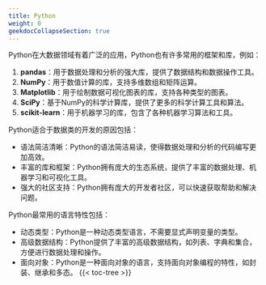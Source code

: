 ```yaml
---
title: Python
weight: 0
geekdocCollapseSection: true
---
```



Python在大数据领域有着广泛的应用，Python也有许多常用的框架和库，例如：

1. **pandas**：用于数据处理和分析的强大库，提供了数据结构和数据操作工具。
2. **NumPy**：用于数值计算的库，支持多维数组和矩阵运算。
3. **Matplotlib**：用于绘制数据可视化图表的库，支持各种类型的图表。
4. **SciPy**：基于NumPy的科学计算库，提供了更多的科学计算工具和算法。
5. **scikit-learn**：用于机器学习的库，包含了各种机器学习算法和工具。

Python适合于数据类的开发的原因包括：
- 语法简洁清晰：Python的语法简洁易读，使得数据处理和分析的代码编写更加高效。
- 丰富的库和框架：Python拥有庞大的生态系统，提供了丰富的数据处理、机器学习和可视化工具。
- 强大的社区支持：Python拥有庞大的开发者社区，可以快速获取帮助和解决问题。

Python最常用的语言特性包括：
- 动态类型：Python是一种动态类型语言，不需要显式声明变量的类型。
- 高级数据结构：Python提供了丰富的高级数据结构，如列表、字典和集合，方便进行数据处理和操作。
- 面向对象：Python是一种面向对象的语言，支持面向对象编程的特性，如封装、继承和多态。
{{< toc-tree >}}
